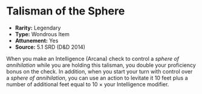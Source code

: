 # Talisman of the Sphere

- **Rarity:** Legendary
- **Type:** Wondrous Item
- **Attunement:** Yes
- **Source:** 5.1 SRD (D&D 2014)

When you make an Intelligence (Arcana) check to control a _sphere of annihilation_ while you are holding this talisman, you double your proficiency bonus on the check. In addition, when you start your turn with control over a _sphere of annihilation_, you can use an action to levitate it 10 feet plus a number of additional feet equal to 10 × your Intelligence modifier.
